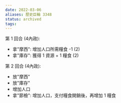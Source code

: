 ```yaml
---
date: 2022-03-06
aliases: 歷史巨輪 3348
status: archived
tags:
---
```



第 1 回合 (4內政):
- 拿"摩西": 增加人口所需糧食 -1 (2)
- 拿"庫存": 獲得 1 資源 + 1 糧食 (2)

第 2 回合 (4內政):
- 放"摩西"
- 放"庫存"
- 增加人口
- 拿"節檢": 增加人口，支付糧食開銷後，再增加 1 糧食